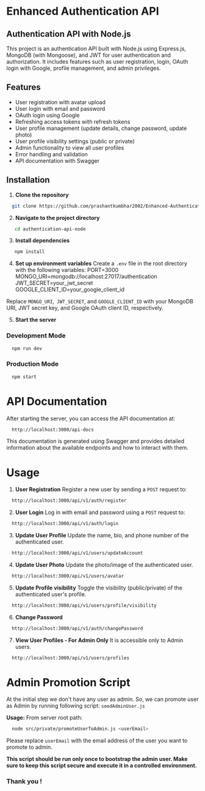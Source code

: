 # Enhanced Authentication API
## Authentication API with Node.js

This project is an authentication API built with Node.js using Express.js, MongoDB (with Mongoose), and JWT for user authentication and authorization. It includes features such as user registration, login, OAuth login with Google, profile management, and admin privileges.

## Features

- User registration with avatar upload
- User login with email and password
- OAuth login using Google
- Refreshing access tokens with refresh tokens
- User profile management (update details, change password, update photo)
- User profile visibility settings (public or private)
- Admin functionality to view all user profiles
- Error handling and validation
- API documentation with Swagger

## Installation

1. **Clone the repository**
 ```bash
   git clone https://github.com/prashantkumbhar2002/Enhanced-Authentication-API.git
```

2. **Navigate to the project directory**
```bash
   cd authentication-api-node
```
3. **Install dependencies**
```bash
   npm install
```

4. **Set up environment variables**
Create a `.env` file in the root directory with the following variables:
  PORT=3000
  MONGO_URI=mongodb://localhost:27017/authentication
  JWT_SECRET=your_jwt_secret
  GOOGLE_CLIENT_ID=your_google_client_id

Replace `MONGO_URI`,` JWT_SECRET`, and `GOOGLE_CLIENT_ID` with your MongoDB URI, JWT secret key, and Google OAuth client ID, respectively.

5. **Start the server**
### Development Mode
```bash
  npm run dev
```

### Production Mode
```bash
  npm start
```

# API Documentation
After starting the server, you can access the API documentation at:
```bash
  http://localhost:3000/api-docs
```

This documentation is generated using Swagger and provides detailed information about the available endpoints and how to interact with them.

# Usage
1. **User Registration**
Register a new user by sending a `POST` request to:
```bash
  http://localhost:3000/api/v1/auth/register
```

2. **User Login**
Log in with email and password using a `POST` request to:
```bash
  http://localhost:3000/api/v1/auth/login
```

3. **Update User Profile**
Update the name, bio, and phone number of the authenticated user.
```bash
  http://localhost:3000/api/v1/users/updateAccount
```

4. **Update User Photo**
Update the photo/image of the authenticated user.
```bash
  http://localhost:3000/api/v1/users/avatar
```

5. **Update Profile visibility**
Toggle the visibility (public/private) of the authenticated user's profile.
```bash
  http://localhost:3000/api/v1/users/profile/visibility
```

6. **Change Password**
```bash
  http://localhost:3000/api/v1/auth/changePassword
```

7. **View User Profiles - For Admin Only**
It is accessible only to Admin users.
```bash
  http://localhost:3000/api/v1/users/profiles
```


# Admin Promotion Script
At the initial step we don't have any user as admin.
So, we can promote user as Admin by running following script: `seedAdminUser.js`

**Usage:**
From server root path:

```bash
  node src/private/promoteUserToAdmin.js <userEmail>
```
Please replace `userEmail` with the email address of the user you want to promote to admin.

**This script should be run only once to bootstrap the admin user. Make sure to keep this script secure and execute it in a controlled environment.**


### Thank you !